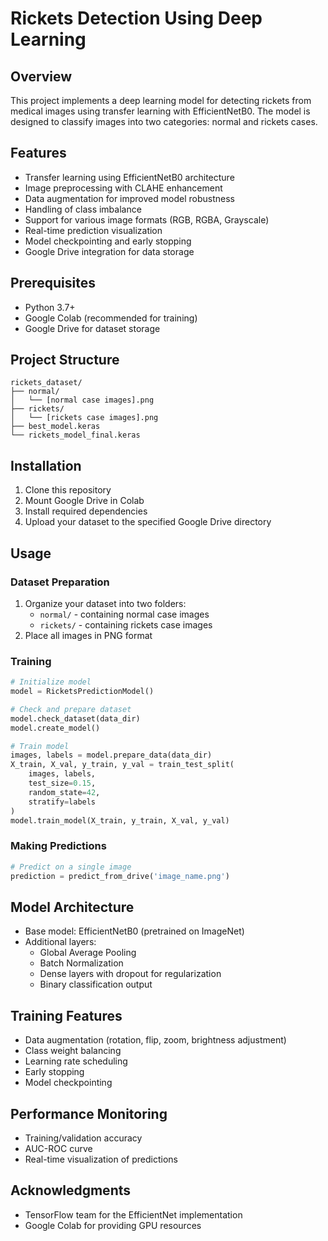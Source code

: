 # Rickets Detection Using Deep Learning

## Overview
This project implements a deep learning model for detecting rickets from medical images using transfer learning with EfficientNetB0. The model is designed to classify images into two categories: normal and rickets cases.

## Features
- Transfer learning using EfficientNetB0 architecture
- Image preprocessing with CLAHE enhancement
- Data augmentation for improved model robustness
- Handling of class imbalance
- Support for various image formats (RGB, RGBA, Grayscale)
- Real-time prediction visualization
- Model checkpointing and early stopping
- Google Drive integration for data storage

## Prerequisites
- Python 3.7+
- Google Colab (recommended for training)
- Google Drive for dataset storage

## Project Structure
```
rickets_dataset/
├── normal/
│   └── [normal case images].png
├── rickets/
│   └── [rickets case images].png
├── best_model.keras
└── rickets_model_final.keras
```

## Installation
1. Clone this repository
2. Mount Google Drive in Colab
3. Install required dependencies
4. Upload your dataset to the specified Google Drive directory

## Usage

### Dataset Preparation
1. Organize your dataset into two folders:
   - `normal/` - containing normal case images
   - `rickets/` - containing rickets case images
2. Place all images in PNG format

### Training
```python
# Initialize model
model = RicketsPredictionModel()

# Check and prepare dataset
model.check_dataset(data_dir)
model.create_model()

# Train model
images, labels = model.prepare_data(data_dir)
X_train, X_val, y_train, y_val = train_test_split(
    images, labels,
    test_size=0.15,
    random_state=42,
    stratify=labels
)
model.train_model(X_train, y_train, X_val, y_val)
```

### Making Predictions
```python
# Predict on a single image
prediction = predict_from_drive('image_name.png')
```

## Model Architecture
- Base model: EfficientNetB0 (pretrained on ImageNet)
- Additional layers:
  - Global Average Pooling
  - Batch Normalization
  - Dense layers with dropout for regularization
  - Binary classification output

## Training Features
- Data augmentation (rotation, flip, zoom, brightness adjustment)
- Class weight balancing
- Learning rate scheduling
- Early stopping
- Model checkpointing

## Performance Monitoring
- Training/validation accuracy
- AUC-ROC curve
- Real-time visualization of predictions

## Acknowledgments
- TensorFlow team for the EfficientNet implementation
- Google Colab for providing GPU resources
